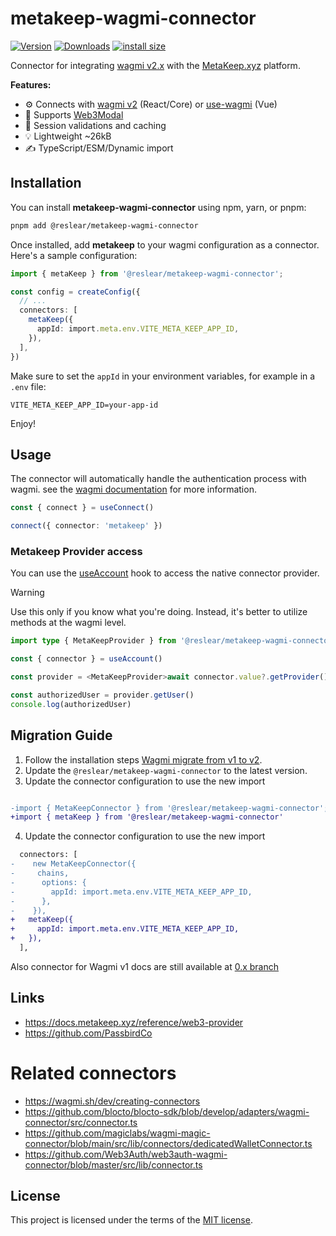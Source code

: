 # metakeep-wagmi-connector

[![Version](https://img.shields.io/npm/v/@reslear/metakeep-wagmi-connector)](https://www.npmjs.com/package/@reslear/metakeep-wagmi-connector)
[![Downloads](https://img.shields.io/npm/dt/@reslear/metakeep-wagmi-connector)](https://www.npmjs.com/package/@reslear/metakeep-wagmi-connector)
[![install size](https://packagephobia.com/badge?p=@reslear/metakeep-wagmi-connector@0.2.5)](https://packagephobia.com/result?p=@reslear/metakeep-wagmi-connector@0.2.5)

Connector for integrating [wagmi v2.x](https://wagmi.sh/) with the [MetaKeep.xyz](https://metakeep.xyz/) platform. 

**Features:**
- ⚙ Connects with [wagmi v2](https://wagmi.sh/) (React/Core) or [use-wagmi](https://github.com/unicape/use-wagmi) (Vue)
- 🔮 Supports [Web3Modal](https://docs.walletconnect.com/web3modal/about)
- 📐 Session validations and caching 
- 💡 Lightweight ~26kB
- ✍️ TypeScript/ESM/Dynamic import

## Installation

You can install **metakeep-wagmi-connector** using npm, yarn, or pnpm:


```bash
pnpm add @reslear/metakeep-wagmi-connector
```

Once installed, add **metakeep** to your wagmi configuration as a connector. Here's a sample configuration:

```ts
import { metaKeep } from '@reslear/metakeep-wagmi-connector';

const config = createConfig({
  // ...
  connectors: [
    metaKeep({
      appId: import.meta.env.VITE_META_KEEP_APP_ID,
    }),
  ],
})
```

Make sure to set the `appId` in your environment variables, for example in a `.env` file:


```env
VITE_META_KEEP_APP_ID=your-app-id
```

Enjoy!

## Usage

The connector will automatically handle the authentication process with wagmi. see the [wagmi documentation](https://wagmi.sh/) for more information.

```ts
const { connect } = useConnect()

connect({ connector: 'metakeep' })
```

### Metakeep Provider access

You can use the [useAccount](https://wagmi.sh/react/api/hooks/useAccount#connector) hook to access the native connector provider.


> [!WARNING] 
> Use this only if you know what you're doing. Instead, it's better to utilize methods at the wagmi level.


```ts
import type { MetaKeepProvider } from '@reslear/metakeep-wagmi-connector'

const { connector } = useAccount()

const provider = <MetaKeepProvider>await connector.value?.getProvider()

const authorizedUser = provider.getUser()
console.log(authorizedUser)
```



## Migration Guide


1. Follow the installation steps [Wagmi migrate from v1 to v2](https://wagmi.sh/react/guides/migrate-from-v1-to-v2).
2. Update the `@reslear/metakeep-wagmi-connector` to the latest version.
3. Update the connector configuration to use the new import

```diff

-import { MetaKeepConnector } from '@reslear/metakeep-wagmi-connector';
+import { metaKeep } from '@reslear/metakeep-wagmi-connector'
```

4. Update the connector configuration to use the new import

```diff
  connectors: [
-    new MetaKeepConnector({
-     chains,
-      options: {
-        appId: import.meta.env.VITE_META_KEEP_APP_ID,
-      },
-    }),
+   metaKeep({
+     appId: import.meta.env.VITE_META_KEEP_APP_ID,
+   }),
  ],
```

Also connector for Wagmi v1 docs are still available at [0.x branch](https://github.com/reslear/metakeep-wagmi-connector/tree/0.x)


## Links
- https://docs.metakeep.xyz/reference/web3-provider
- https://github.com/PassbirdCo

# Related connectors
- https://wagmi.sh/dev/creating-connectors
- https://github.com/blocto/blocto-sdk/blob/develop/adapters/wagmi-connector/src/connector.ts
- https://github.com/magiclabs/wagmi-magic-connector/blob/main/src/lib/connectors/dedicatedWalletConnector.ts
- https://github.com/Web3Auth/web3auth-wagmi-connector/blob/master/src/lib/connector.ts

## License
This project is licensed under the terms of the [MIT license](LICENSE).
